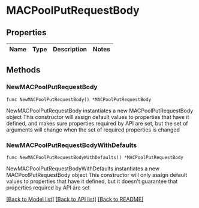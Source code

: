 # MACPoolPutRequestBody

## Properties

Name | Type | Description | Notes
------------ | ------------- | ------------- | -------------

## Methods

### NewMACPoolPutRequestBody

`func NewMACPoolPutRequestBody() *MACPoolPutRequestBody`

NewMACPoolPutRequestBody instantiates a new MACPoolPutRequestBody object
This constructor will assign default values to properties that have it defined,
and makes sure properties required by API are set, but the set of arguments
will change when the set of required properties is changed

### NewMACPoolPutRequestBodyWithDefaults

`func NewMACPoolPutRequestBodyWithDefaults() *MACPoolPutRequestBody`

NewMACPoolPutRequestBodyWithDefaults instantiates a new MACPoolPutRequestBody object
This constructor will only assign default values to properties that have it defined,
but it doesn't guarantee that properties required by API are set


[[Back to Model list]](../README.md#documentation-for-models) [[Back to API list]](../README.md#documentation-for-api-endpoints) [[Back to README]](../README.md)


